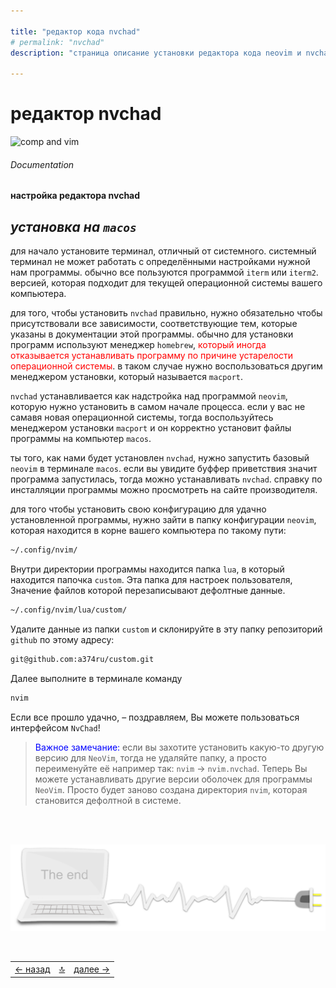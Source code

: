 ```yaml
---

title: "редактор кода nvchad"
# permalink: "nvchad"
description: "страница описание установки редактора кода neovim и nvchad"

---
```



<div class="navi"><nav id="navi"><!-- js --></nav></div>

# редактор nvchad

<span id="buki-img" class="img" onclick="imgResize()">![comp and vim](https://img.a374.ru/nvchad.png)</span>

###### Documentation

**настройка редактора nvchad**

***установка на `macos`***
---

для начало установите терминал, отличный от системного. системный терминал не может работать с определёнными настройками нужной нам программы. обычно все пользуются программой `iterm` или `iterm2`. версией, которая подходит для текущей операционной системы вашего компьютера.
    
для того, чтобы установить `nvchad` правильно, нужно обязательно чтобы присутствовали все зависимости, соответствующие тем, которые указаны в документации этой программы. обычно для установки программ используют менеджер `homebrew`, <span style="color:red">который иногда отказывается устанавливать программу по причине устарелости операционной системы</span>. в таком случае нужно воспользоваться другим менеджером установки, который называется `macport`.


`nvchad` устанавливается как надстройка над программой `neovim`, которую нужно установить в самом начале процесса. если у вас не самавя новая операционной системы, тогда воспользуйтесь менеджером установки `macport` и он корректно установит файлы программы на компьютер `macos`.

ты того, как нами будет установлен `nvchad`, нужно запустить базовый `neovim` в терминале `macos`. если вы увидите буффер приветствия значит программа запустилась, тогда можно устанавливать `nvchad`. справку по инсталляции программы можно просмотреть на сайте производителя. 

для того чтобы установить свою конфигурацию для удачно установленной программы, нужно зайти в папку конфигурации `neovim`, которая находится в корне вашего компьютера по такому пути:

```sh
~/.config/nvim/
```

Внутри директории программы находится папка `lua`, в который находится папочка `custom`. Эта папка для настроек пользователя, Значение файлов которой перезаписывают дефолтные данные. 

```sh
~/.config/nvim/lua/custom/
```

Удалите данные из папки `custom` и склонируйте в эту папку репозиторий `github` по этому адресу:

```sh
git@github.com:a374ru/custom.git
```


Далее выполните в терминале команду

```sh
nvim
```

Если все прошло удачно, – поздравляем, Вы можете пользоваться интерфейсом `NvChad`!

><span style="color:blue">Важное замечание:</span> если вы захотите установить какую-то другую версию для `NeoVim`, тогда не удаляйте папку, а просто переименуйте её например так: `nvim` → `nvim.nvchad`. Теперь Вы можете устанавливать другие версии оболочек для программы `NeoVim`. Просто будет заново создана директория `nvim`, которая становится дефолтной в системе.




<br>
<br>


<span id="comp-end-img" class="img" onclick="imgResize()">![img](assets/svg/comp-end.svg)</span>

<script src="assets/js/navi.js"></script>
<!--ystm_start-->
<br>

 |||| 
 |:---|:---:|---:| 
 [← назад](nash-ncal.md)|[ 🔝 ](#)|[далее →](nash-nvm.md) 

 <br>
<!--ystm_end-->
